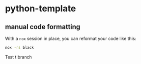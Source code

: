 # python-template

## manual code formatting

With a `nox` session in place, you can reformat your code like this:

```sh
nox -rs black
```

Test t branch
